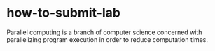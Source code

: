 # how-to-submit-lab
Parallel computing is a branch of computer science concerned with parallelizing program execution in order to reduce computation times.
